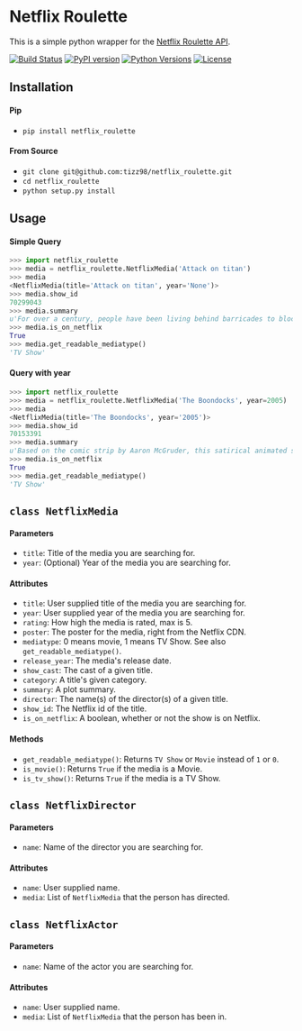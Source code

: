 # Netflix Roulette
This is a simple python wrapper for the [Netflix Roulette API](http://netflixroulette.net/api/).

[![Build Status](https://travis-ci.org/tizz98/netflix_roulette.svg?branch=master)](https://travis-ci.org/tizz98/netflix_roulette)
[![PyPI version](https://img.shields.io/pypi/v/netflix_roulette.svg)](https://pypi.python.org/pypi/netflix_roulette)
[![Python Versions](https://img.shields.io/pypi/pyversions/netflix_roulette.svg)](https://pypi.python.org/pypi/netflix_roulette)
[![License](https://img.shields.io/pypi/l/netflix_roulette.svg)](https://github.com/tizz98/netflix_roulette/blob/master/LICENSE.md)

## Installation
#### Pip
- `pip install netflix_roulette`

#### From Source
- `git clone git@github.com:tizz98/netflix_roulette.git`
- `cd netflix_roulette`
- `python setup.py install`

## Usage
#### Simple Query
```python
>>> import netflix_roulette
>>> media = netflix_roulette.NetflixMedia('Attack on titan')
>>> media
<NetflixMedia(title='Attack on titan', year='None')>
>>> media.show_id
70299043
>>> media.summary
u'For over a century, people have been living behind barricades to block out the giant Titans that threaten to destroy the human race. When a Titan destroys his hometown, young Eren Yeager becomes determined to fight back.'
>>> media.is_on_netflix
True
>>> media.get_readable_mediatype()
'TV Show'
```

#### Query with year
```python
>>> import netflix_roulette
>>> media = netflix_roulette.NetflixMedia('The Boondocks', year=2005)
>>> media
<NetflixMedia(title='The Boondocks', year='2005')>
>>> media.show_id
70153391
>>> media.summary
u'Based on the comic strip by Aaron McGruder, this satirical animated series follows the socially conscious misadventures of Huey Freeman, a preternaturally smart 10-year-old who relocates from inner-city Chicago to the suburbs.'
>>> media.is_on_netflix
True
>>> media.get_readable_mediatype()
'TV Show'
```

## `class NetflixMedia`

#### Parameters
- `title`: Title of the media you are searching for.
- `year`: (Optional) Year of the media you are searching for.

#### Attributes
- `title`: User supplied title of the media you are searching for.
- `year`: User supplied year of the media you are searching for.
- `rating`: How high the media is rated, max is 5.
- `poster`: The poster for the media, right from the Netflix CDN.
- `mediatype`: 0 means movie, 1 means TV Show. See also `get_readable_mediatype()`.
- `release_year`: The media's release date.
- `show_cast`: The cast of a given title.
- `category`: A title's given category.
- `summary`: A plot summary.
- `director`: The name(s) of the director(s) of a given title.
- `show_id`: The Netflix id of the title.
- `is_on_netflix`: A boolean, whether or not the show is on Netflix.

#### Methods
- `get_readable_mediatype()`: Returns `TV Show` or `Movie` instead of `1` or `0`.
- `is_movie()`: Returns `True` if the media is a Movie.
- `is_tv_show()`: Returns `True` if the media is a TV Show.


## `class NetflixDirector`

#### Parameters
- `name`: Name of the director you are searching for.

#### Attributes
- `name`: User supplied name.
- `media`: List of `NetflixMedia` that the person has directed.


## `class NetflixActor`

#### Parameters
- `name`: Name of the actor you are searching for.

#### Attributes
- `name`: User supplied name.
- `media`: List of `NetflixMedia` that the person has been in.
